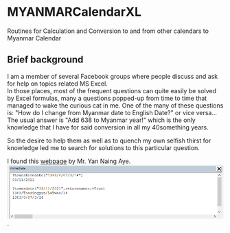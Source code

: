 # MYANMARCalendarXL
Routines for Calculation and Conversion to and from other calendars to Myanmar Calendar

## Brief background
I am a member of several Facebook groups where people discuss and ask for help on topics related MS Excel.\
In those places, most of the frequent questions can quite easily be solved by Excel formulas, many a questions popped-up from time to time that managed to wake the curious cat in me.
One of the many of these questions is: "How do I change from Myanmar date to English Date?" or vice versa...\
The usual answer is "Add 638 to Myanmar year!" which is the only knowledge that I have for said conversion in all my 40something years.

So the desire to help them as well as to quench my own selfish thirst for knowledge led me to search for solutions to this particular question.

I found this [webpage](http://coolemerald.blogspot.com/2013/06/algorithm-program-and-calculation-of.html?m=1) by Mr. Yan Naing Aye.\
![just finished](/images/MMRCalXL_in_ImmediateWindow.png).
